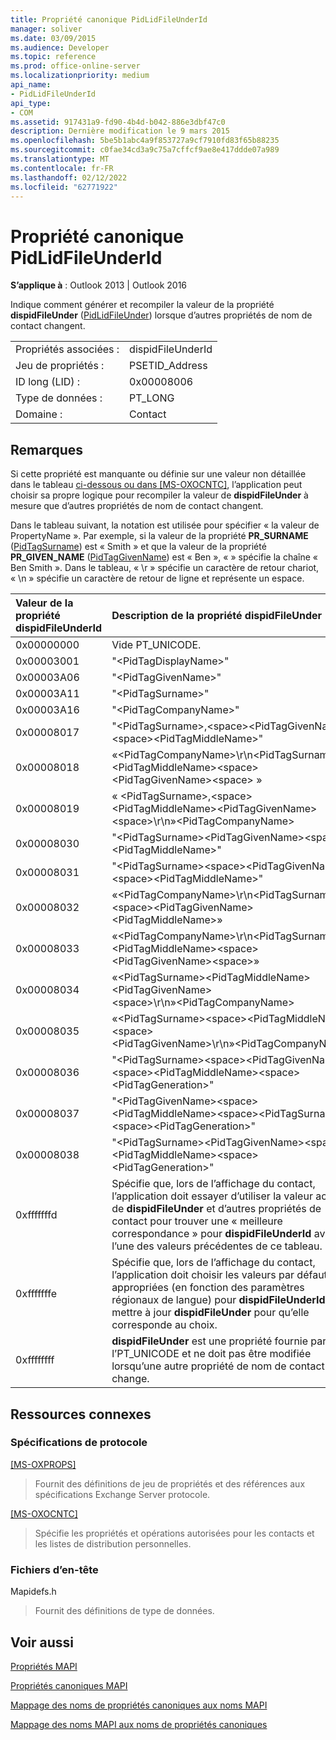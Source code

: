 ```yaml
---
title: Propriété canonique PidLidFileUnderId
manager: soliver
ms.date: 03/09/2015
ms.audience: Developer
ms.topic: reference
ms.prod: office-online-server
ms.localizationpriority: medium
api_name:
- PidLidFileUnderId
api_type:
- COM
ms.assetid: 917431a9-fd90-4b4d-b042-886e3dbf47c0
description: Dernière modification le 9 mars 2015
ms.openlocfilehash: 5be5b1abc4a9f853727a9cf7910fd83f65b88235
ms.sourcegitcommit: c0fae34cd3a9c75a7cffcf9ae8e417ddde07a989
ms.translationtype: MT
ms.contentlocale: fr-FR
ms.lasthandoff: 02/12/2022
ms.locfileid: "62771922"
---
```

# <a name="pidlidfileunderid-canonical-property"></a>Propriété canonique PidLidFileUnderId

  
  
**S’applique à** : Outlook 2013 | Outlook 2016 
  
Indique comment générer et recompiler la valeur de la propriété **dispidFileUnder** ([PidLidFileUnder](pidlidfileunder-canonical-property.md)) lorsque d’autres propriétés de nom de contact changent.
  
|||
|:-----|:-----|
|Propriétés associées :  <br/> |dispidFileUnderId  <br/> |
|Jeu de propriétés :  <br/> |PSETID_Address  <br/> |
|ID long (LID) :  <br/> |0x00008006  <br/> |
|Type de données :  <br/> |PT_LONG  <br/> |
|Domaine :  <br/> |Contact  <br/> |
   
## <a name="remarks"></a>Remarques

Si cette propriété est manquante ou définie sur une valeur non détaillée dans le tableau [ci-dessous ou dans [MS-OXOCNTC]](https://msdn.microsoft.com/library/9b636532-9150-4836-9635-9c9b756c9ccf%28Office.15%29.aspx), l’application peut choisir sa propre logique pour recompiler la valeur de **dispidFileUnder** à mesure que d’autres propriétés de nom de contact changent. 
  
Dans le tableau suivant, la notation <PropertyName> est utilisée pour spécifier « la valeur de PropertyName ». Par exemple, si la valeur de la propriété **PR_SURNAME** ([PidTagSurname](pidtagsurname-canonical-property.md)) est « Smith » et que la valeur de la propriété **PR_GIVEN_NAME** ([PidTagGivenName](pidtaggivenname-canonical-property.md)) est « Ben », « »<PidTagGivenName> <PidTagSurname>spécifie la chaîne « Ben Smith ». Dans le tableau, « \r » spécifie un caractère de retour chariot, « \n » spécifie un caractère de retour de ligne et <space> représente un espace.
  
|**Valeur de la **propriété dispidFileUnderId****|**Description de la **propriété dispidFileUnder****|
|:-----|:-----|
|0x00000000  <br/> |Vide PT_UNICODE. |
|0x00003001  <br/> |"\<PidTagDisplayName\>"  <br/> |
|0x00003A06  <br/> |"\<PidTagGivenName\>"  <br/> |
|0x00003A11  <br/> |"\<PidTagSurname\>"  <br/> |
|0x00003A16  <br/> |"\<PidTagCompanyName\>"  <br/> |
|0x00008017  <br/> |"\<PidTagSurname\>,\<space\>\<PidTagGivenName\>\<space\>\<PidTagMiddleName\>"  <br/> |
|0x00008018  <br/> |«\<PidTagCompanyName\>\r\n\<PidTagSurname\>,\<PidTagMiddleName\>\<space\>\<PidTagGivenName\>\<space\> »  <br/> |
|0x00008019  <br/> |« \<PidTagSurname\>,\<space\>\<PidTagMiddleName\>\<PidTagGivenName\>\<space\>\r\n»\<PidTagCompanyName\>  <br/> |
|0x00008030  <br/> |"\<PidTagSurname\>\<PidTagGivenName\>\<space\>\<PidTagMiddleName\>"  <br/> |
|0x00008031  <br/> |"\<PidTagSurname\>\<space\>\<PidTagGivenName\>\<space\>\<PidTagMiddleName\>"  <br/> |
|0x00008032  <br/> |«\<PidTagCompanyName\>\r\n\<PidTagSurname\>\<space\>\<PidTagGivenName\>\<PidTagMiddleName\>»  <br/> |
|0x00008033  <br/> |«\<PidTagCompanyName\>\r\n\<PidTagSurname\>\<PidTagMiddleName\>\<space\>\<PidTagGivenName\>\<space\>»  <br/> |
|0x00008034  <br/> |«\<PidTagSurname\>\<PidTagMiddleName\>\<PidTagGivenName\>\<space\>\r\n»\<PidTagCompanyName\>  <br/> |
|0x00008035  <br/> |«\<PidTagSurname\>\<space\>\<PidTagMiddleName\>\<space\>\<PidTagGivenName\>\r\n»\<PidTagCompanyName\>  <br/> |
|0x00008036  <br/> |"\<PidTagSurname\>\<space\>\<PidTagGivenName\>\<space\>\<PidTagMiddleName\>\<space\>\<PidTagGeneration\>"  <br/> |
|0x00008037  <br/> |"\<PidTagGivenName\>\<space\>\<PidTagMiddleName\>\<space\>\<PidTagSurname\>\<space\>\<PidTagGeneration\>"  <br/> |
|0x00008038  <br/> |"\<PidTagSurname\>\<PidTagGivenName\>\<space\>\<PidTagMiddleName\>\<space\>\<PidTagGeneration\>"  <br/> |
|0xfffffffd  <br/> |Spécifie que, lors de l’affichage du contact, l’application doit essayer d’utiliser la valeur actuelle de **dispidFileUnder** et d’autres propriétés de contact pour trouver une « meilleure correspondance » pour **dispidFileUnderId** avec l’une des valeurs précédentes de ce tableau. |
|0xfffffffe  <br/> |Spécifie que, lors de l’affichage du contact, l’application doit choisir les valeurs par défaut appropriées (en fonction des paramètres régionaux de langue) pour **dispidFileUnderId** et mettre à jour **dispidFileUnder** pour qu’elle corresponde au choix. |
|0xffffffff  <br/> |**dispidFileUnder** est une propriété fournie par l’PT_UNICODE et ne doit pas être modifiée lorsqu’une autre propriété de nom de contact change. |
   
## <a name="related-resources"></a>Ressources connexes

### <a name="protocol-specifications"></a>Spécifications de protocole

[[MS-OXPROPS]](https://msdn.microsoft.com/library/f6ab1613-aefe-447d-a49c-18217230b148%28Office.15%29.aspx)
  
> Fournit des définitions de jeu de propriétés et des références aux spécifications Exchange Server protocole.
    
[[MS-OXOCNTC]](https://msdn.microsoft.com/library/9b636532-9150-4836-9635-9c9b756c9ccf%28Office.15%29.aspx)
  
> Spécifie les propriétés et opérations autorisées pour les contacts et les listes de distribution personnelles.
    
### <a name="header-files"></a>Fichiers d’en-tête

Mapidefs.h
  
> Fournit des définitions de type de données.
    
## <a name="see-also"></a>Voir aussi



[Propriétés MAPI](mapi-properties.md)
  
[Propriétés canoniques MAPI](mapi-canonical-properties.md)
  
[Mappage des noms de propriétés canoniques aux noms MAPI](mapping-canonical-property-names-to-mapi-names.md)
  
[Mappage des noms MAPI aux noms de propriétés canoniques](mapping-mapi-names-to-canonical-property-names.md)

